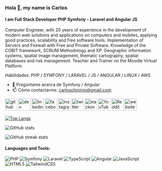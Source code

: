 ### Hola 👋, my name is Carlos
#### I am Full Stack Developer PHP Symfony - Laravel and Angular JS
Computer Engineer, with 20 years of experience in the development of modern web solutions and applications on computers and mobiles, applying good practices, scalability and free software tools. Implementation of Servers and Firewall with Free and Private Software. Knowledge of the COBIT framework, SCRUM Methodology and XP. Geographic information systems, spatial image management, thematic cartography, spatial databases and risk management. Teacher and Trainer on the Moodle Virtual Platform.

Habilidades: PHP / SYMFONY / LARAVEL / JS / ANGULAR  / LINUX / AWS

- 💬 Pregúntame acerca de Symfony / Angular 
- 📫 Cómo contactarme: carloschininin@gmail.com 


[<img src='https://cdn.jsdelivr.net/npm/simple-icons@3.0.1/icons/github.svg' alt='github' height='40'>](https://github.com/carloschininin)  [<img src='https://cdn.jsdelivr.net/npm/simple-icons@3.0.1/icons/dev-dot-to.svg' alt='dev' height='40'>](https://dev.to/carloschininin)  [<img src='https://cdn.jsdelivr.net/npm/simple-icons@3.0.1/icons/linkedin.svg' alt='linkedin' height='40'>](https://www.linkedin.com/in/carloschininin/)  [<img src='https://cdn.jsdelivr.net/npm/simple-icons@3.0.1/icons/facebook.svg' alt='facebook' height='40'>](https://www.facebook.com/carloschininin)  [<img src='https://cdn.jsdelivr.net/npm/simple-icons@3.0.1/icons/instagram.svg' alt='instagram' height='40'>](https://www.instagram.com/carloschininin/)  [<img src='https://cdn.jsdelivr.net/npm/simple-icons@3.0.1/icons/twitter.svg' alt='twitter' height='40'>](https://twitter.com/carloschininin)  [<img src='https://cdn.jsdelivr.net/npm/simple-icons@3.0.1/icons/stackoverflow.svg' alt='stackoverflow' height='40'>](https://stackoverflow.com/users/carloschininin)  [<img src='https://cdn.jsdelivr.net/npm/simple-icons@3.0.1/icons/youtube.svg' alt='YouTube' height='40'>](https://www.youtube.com/channel/carloschininin)  [<img src='https://cdn.jsdelivr.net/npm/simple-icons@3.0.1/icons/reddit.svg' alt='Reddit' height='40'>](https://www.reddit.com/user/carloschininin)  [<img src='https://cdn.jsdelivr.net/npm/simple-icons@3.0.1/icons/icloud.svg' alt='website' height='40'>](www.pidia.pe)  

[![Top Langs](https://github-readme-stats.vercel.app/api/top-langs/?username=carloschininin)](https://github.com/anuraghazra/github-readme-stats)

![GitHub stats](https://github-readme-stats.vercel.app/api?username=carloschininin&show_icons=true&count_private=true)  

![GitHub streak stats](https://streak-stats.demolab.com/?user=carloschininin)  

#### Languages and Tools:
![PHP](https://img.shields.io/badge/php-%23777BB4.svg?style=for-the-badge&logo=php&logoColor=white)
![Symfony](https://img.shields.io/badge/symfony-%23000000.svg?style=for-the-badge&logo=symfony&logoColor=white)
![Laravel](https://img.shields.io/badge/laravel-%23FF2D20.svg?style=for-the-badge&logo=laravel&logoColor=white)
![TypeScript](https://img.shields.io/badge/typescript-%23007ACC.svg?style=for-the-badge&logo=typescript&logoColor=white)
![Angular](https://img.shields.io/badge/angular-%23DD0031.svg?style=for-the-badge&logo=angular&logoColor=white)
![JavaScript](https://img.shields.io/badge/javascript-%23323330.svg?style=for-the-badge&logo=javascript&logoColor=%23F7DF1E)
![HTML5](https://img.shields.io/badge/html5-%23E34F26.svg?style=for-the-badge&logo=html5&logoColor=white)
![TailwindCSS](https://img.shields.io/badge/tailwindcss-%2338B2AC.svg?style=for-the-badge&logo=tailwind-css&logoColor=white)
